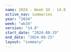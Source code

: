 ```yaml
---
name: 2024 - Week 34 - 14.0
active_nav: summaries
year: "2024"
week: "wk34"
version: "14.0"
start_date: "2024-08-19"
end_date: "2024-08-25"
layout: "summary"
---
```

